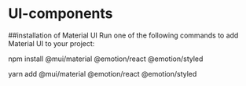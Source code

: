 # UI-components

##installation of Material UI 
Run one of the following commands to add Material UI to your project:

npm install @mui/material @emotion/react @emotion/styled

yarn add @mui/material @emotion/react @emotion/styled

